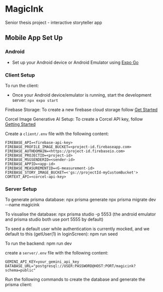 # MagicInk
Senior thesis project - interactive storyteller app

## Mobile App Set Up

### Android

* Set up your Android device or Android Emulator using [Expo Go](https://docs.expo.dev/get-started/set-up-your-environment/?platform=android&device=physical)


### Client Setup
To run the client:
* Once your Android device/emulator is running, start the development server:
  `npx expo start`

Firebase Storage:
  To create a new firebase cloud storage follow [Get Started](https://firebase.google.com/docs/storage/web/start)

Corcel Image Generative AI Setup:
  To create a Corcel API key, follow [Getting Started](https://docs.corcel.io/reference/the-corcel-api)

Create a `client/.env` file with the following content:
  ```
  FIREBASE_API=<firebase-api-key>
  FIREBASE_PROFILE_IMAGE_BUCKET=<project-id.firebaseapp.com>
  FIREBASE_AUTHDOMAIN=<https://project-id.firebaseio.com>
  FIREBASE_PROJECTID=<project-id>
  FIREBASE_MSGSENDERID=<sender-id>
  FIREBASE_APPID=<app-id>
  FIREBASE_MEASUREMENTID=<G-measurement-id>
  FIREBASE_STORY_IMAGE_BUCKET=<'gs://projectId-myCustomBucket'>
  CORTEXT_API=<corcel-api-key>
  ```


### Server Setup
To generate prisma database:
  npx prisma generate
  npx prisma migrate dev --name magicink

To visualise the database:
  npx prisma studio -p 5553
  (the android emulator and prisma studio both use port 5555 by default)

To seed a default user while authentication is currently mocked, and we default to this (getUser(1) in loginScreen):
  npm run seed

To run the backend:
  npm run dev


create a `server/.env` file with the following content:
```
GEMINI_API_KEY=your_gemini_api_key
DATABASE_URL="postgresql://USER:PASSWORD@HOST:PORT/magicink?schema=public"
```
Run the following commands to create the database and generate the prisma client:
```

